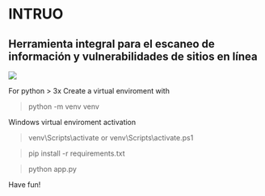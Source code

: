 # INTRUO
## Herramienta integral para el escaneo de información y vulnerabilidades de sitios en línea
[<img src="https://cdn.funboxing.mx/intruo/intruo_cp.png">](https://github.com/robshmx/intruo)

For python > 3x
Create a virtual enviroment with
> python -m venv venv

Windows virtual enviroment activation
> venv\Scripts\activate or venv\Scripts\activate.ps1

> pip install -r requirements.txt

> python app.py


Have fun!
